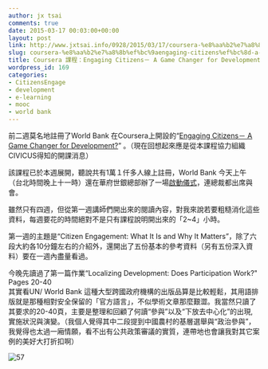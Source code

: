 ```yaml
---
author: jx tsai
comments: true
date: 2015-03-17 00:03:00+00:00
layout: post
link: http://www.jxtsai.info/0928/2015/03/17/coursera-%e8%aa%b2%e7%a8%8b%ef%bc%9aengaging-citizens%ef%bc%8d-a-game-changer-for-development/
slug: coursera-%e8%aa%b2%e7%a8%8b%ef%bc%9aengaging-citizens%ef%bc%8d-a-game-changer-for-development
title: Coursera 課程：Engaging Citizens－ A Game Changer for Development?
wordpress_id: 169
categories:
- CitizensEngage
- development
- e-learning
- mooc
- world bank
---
```


前二週莫名地註冊了World Bank 在Coursera上開設的“[Engaging Citizens－ A Game Changer for Development?](https://www.coursera.org/course/engagecitizen)” 。（現在回想起來應是從本課程協力組織CIVICUS得知的開課消息）  
  
該課程已於本週展開，聽說共有1萬１仟多人線上註冊，World Bank 今天上午（台北時間晚上十一時）還在華府世銀總部辦了一場[啟動儀式](http://live.worldbank.org/citizen-engagement-massive-online-open-course)，連總裁都出席與會。  
  
雖然只有四週，但從第一週講師們開出來的閱讀內容，對我來說若要粗糙消化這些資料，每週要花的時間絕對不是只有課程說明開出來的「2~4」小時。  
  
第一週的主題是“Citizen Engagement: What It Is and Why It Matters”，除了六段大約各10分鐘左右的介紹外，還開出了五份基本的參考資料（另有五份深入資料）要在一週內盡量看過。  
  
今晚先讀過了第一篇作業“Localizing Development: Does Participation Work?" Pages 20-40  
其實看UN/ World Bank 這種大型跨國政府機構的出版品算是比較輕鬆，其用語排版就是那種相對安全保留的「官方語言」，不似學術文章那麼艱澀。我當然只讀了其要求的20-40頁，主要是整理和回顧了何讀“參與”以及“下放去中心化”的出現,實施狀況與演變。（我個人覺得其中二段提到中國農村的基層選舉與“政治參與”，我覺得也太過一廂情願，看不出有公共政策審議的實質，連帶地也會讓我對其它案例的美好大打折扣啊）  
  
  
![57](https://1.bp.blogspot.com/-BhO3F3pFSO0/V3y0g6uzhWI/AAAAAAAAKOE/Js40wHGqZXEXCj1gEURN-YyBq1A8wmMlQCLcB/s320/57.png)  

